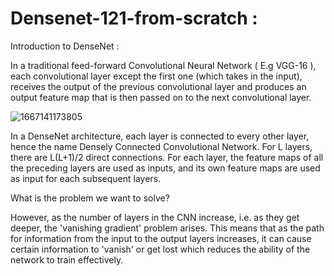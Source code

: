# Densenet-121-from-scratch : 


Introduction to DenseNet :


In a traditional feed-forward Convolutional Neural Network ( E.g VGG-16 ), each convolutional layer except the first one (which takes in the input), receives the output of the previous convolutional layer and produces an output feature map that is then passed on to the next convolutional layer.



![1667141173805](https://user-images.githubusercontent.com/99510125/204150864-f1435d8e-3a83-4ea1-8d84-643374c02912.jpeg)


In a DenseNet architecture, each layer is connected to every other layer, hence the name Densely Connected Convolutional Network. For L layers, there are L(L+1)/2 direct connections. For each layer, the feature maps of all the preceding layers are used as inputs, and its own feature maps are used as input for each subsequent layers.


What is the problem we want to solve?



However, as the number of layers in the CNN increase, i.e. as they get deeper, the 'vanishing gradient' problem arises. This means that as the path for information from the input to the output layers increases, it can cause certain information to 'vanish' or get lost which reduces the ability of the network to train effectively.
